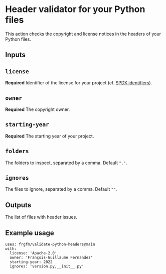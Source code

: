 # Header validator for your Python files

This action checks the copyright and license notices in the headers of your Python files.

## Inputs

## `license`

**Required** Identifier of the license for your project (cf. [SPDX identifiers](https://spdx.org/licenses/)).

## `owner`

**Required** The copyright owner.

## `starting-year`

**Required** The starting year of your project.

## `folders`

The folders to inspect, separated by a comma. Default `"."`.

## `ignores`

The files to ignore, separated by a comma. Default `""`.

## Outputs

The list of files with header issues.

## Example usage

```
uses: frgfm/validate-python-headers@main
with:
  license: 'Apache-2.0'
  owner: 'François-Guillaume Fernandez'
  starting-year: 2022
  ignores: 'version.py,__init__.py'
```
